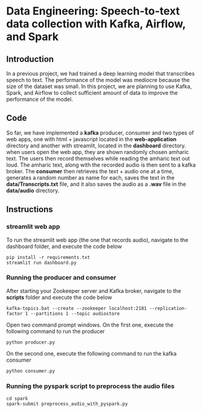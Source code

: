 # Data Engineering: Speech-to-text data collection with Kafka, Airflow, and Spark
## Introduction
In a previous project, we had trained a deep learning model that transcribes speech to text. The performance
of the model was mediocre because the size of the dataset was small. In this project, we are planning to use
Kafka, Spark, and Airflow to collect sufficient amount of data to improve the performance of the model.

## Code
So far, we have implemented a **kafka** producer, consumer and two types of web apps, one with html + javascript located in the **web-application** directory and another with streamlit, located in the **dashboard** directory. when users open the web app, they are shown randomly chosen amharic text. The users then record themselves while reading the amharic text out loud. The amharic text, along with the recorded audio is then sent to a kafka broker. The **consumer** then retrieves the text + audio one at a time, generates a random number as name for each, saves the text in the **data/Transcripts.txt** file, and it also saves the audio as a **.wav** file in the **data/audio** directory.

## Instructions
### streamlit web app 
To run the streamlit web app (the one that records audio), navigate to the dashboard folder, and execute the code below
```
pip install -r requirements.txt
streamlit run dashboard.py
```
### Running the producer and consumer
After starting your Zookeeper server and Kafka broker, navigate to the **scripts** folder and execute the code below

```
kafka-topics.bat --create --zookeeper localhost:2181 --replication-factor 1 --partitions 1 --topic audiostore
```

Open two command prompt windows. On the first one, execute the following command to run the producer

```
python producer.py
```
On the second one, execute the following command to run the kafka consumer

```
python consumer.py
```

### Running the pyspark script to preprocess the audio files

```
cd spark
spark-submit preprocess_audio_with_pyspark.py
```